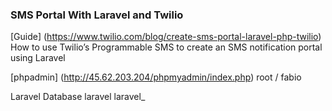### SMS Portal With Laravel and Twilio

[Guide] (https://www.twilio.com/blog/create-sms-portal-laravel-php-twilio)
How to use Twilio’s Programmable SMS to create an SMS notification portal using Laravel

[phpadmin] (http://45.62.203.204/phpmyadmin/index.php)
root / fabio

Laravel Database
laravel
laravel_<database>